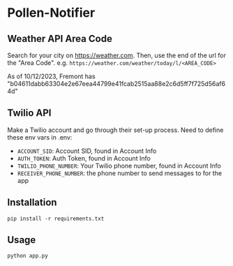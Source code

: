 # Pollen-Notifier

## Weather API Area Code

Search for your city on https://weather.com. Then, use the end of the url for the "Area Code".
e.g. `https://weather.com/weather/today/l/<AREA_CODE>`

As of 10/12/2023, Fremont has "b04611dabb63304e2e67eea44799e41fcab2515aa88e2c6d5ff7f725d56af64d"

## Twilio API

Make a Twilio account and go through their set-up process. Need to define these env vars in .env:

- `ACCOUNT_SID`: Account SID, found in Account Info
- `AUTH_TOKEN`: Auth Token, found in Account Info
- `TWILIO_PHONE_NUMBER`: Your Twilio phone number, found in Account Info
- `RECEIVER_PHONE_NUMBER`: the phone number to send messages to for the app

## Installation

```
pip install -r requirements.txt
```

## Usage

```
python app.py
```
